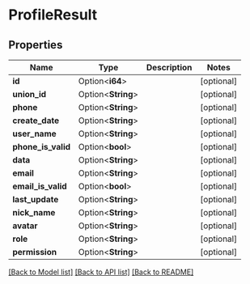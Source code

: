 # ProfileResult

## Properties

Name | Type | Description | Notes
------------ | ------------- | ------------- | -------------
**id** | Option<**i64**> |  | [optional]
**union_id** | Option<**String**> |  | [optional]
**phone** | Option<**String**> |  | [optional]
**create_date** | Option<**String**> |  | [optional]
**user_name** | Option<**String**> |  | [optional]
**phone_is_valid** | Option<**bool**> |  | [optional]
**data** | Option<**String**> |  | [optional]
**email** | Option<**String**> |  | [optional]
**email_is_valid** | Option<**bool**> |  | [optional]
**last_update** | Option<**String**> |  | [optional]
**nick_name** | Option<**String**> |  | [optional]
**avatar** | Option<**String**> |  | [optional]
**role** | Option<**String**> |  | [optional]
**permission** | Option<**String**> |  | [optional]

[[Back to Model list]](../README.md#documentation-for-models) [[Back to API list]](../README.md#documentation-for-api-endpoints) [[Back to README]](../README.md)


